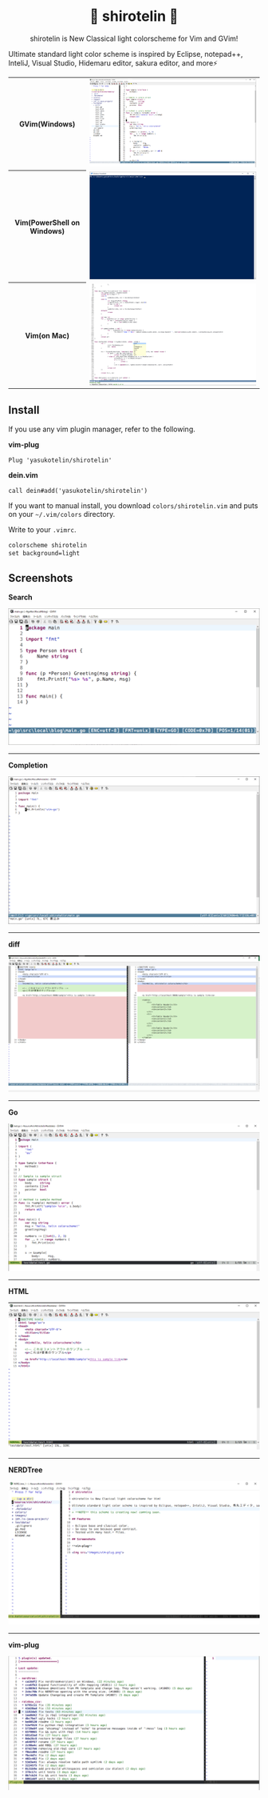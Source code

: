 <h1 align="center">🎉 shirotelin 🎉</h1>

<p align="center">shirotelin is New Classical light colorscheme for Vim and GVim!</p>

Ultimate standard light color scheme is inspired by Eclipse, notepad++, InteliJ, Visual Studio, Hidemaru editor, sakura editor, and more⚡

<table>
    <tr>
        <th>GVim(Windows)</th>
        <td><img src="images/main-title.png"></td>
    </tr>
    <tr>
        <th>Vim(PowerShell on Windows)</th>
        <td><img src="images/shirotelin-term.gif"></td>
    </tr>
    <tr>
        <th>Vim(on Mac)</th>
        <td><img src="images/mac.png"></td>
    </tr>
</table>

## Install

If you use any vim plugin manager, refer to the following.

**vim-plug**

```vim
Plug 'yasukotelin/shirotelin'
```

**dein.vim**

```vim
call dein#add('yasukotelin/shirotelin')
```

If you want to manual install, you download `colors/shirotelin.vim` and puts on your `~/.vim/colors` directory.

Write to your `.vimrc`.

```vimrc
colorscheme shirotelin
set background=light
```

## Screenshots

**Search**

<img src="images/search.gif">

---

**Completion**

<img src="images/complete.gif">

---

**diff**

<img src="images/diff.png">

---

**Go**

<img src="images/sample-go.png">

---

**HTML**

<img src="images/sample-html.png">

---

**NERDTree**

<img src="images/NERDTree.png">

---

**vim-plug**

<img src="images/vim-plug.png">
